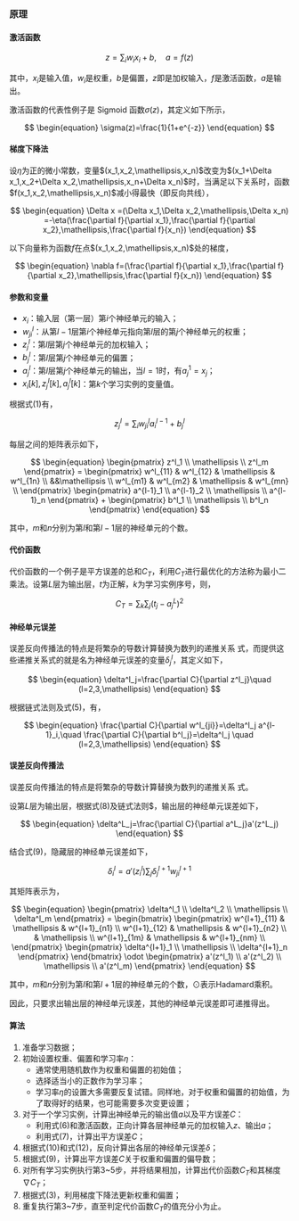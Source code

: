 ### 原理

#### 激活函数

$$
\begin{equation}
    z=\sum_{i}{w_{i}x_{i}}+b, \quad a=f(z)
\end{equation}
$$

其中，$x_i$是输入值，$w_{i}$是权重，$b$是偏置，$z$即是加权输入，$f$是激活函数，$a$是输出。

激活函数的代表性例子是 Sigmoid 函数$\sigma(z)$，其定义如下所示，

$$
\begin{equation}
    \sigma(z)=\frac{1}{1+e^{-z}}
\end{equation}
$$

#### 梯度下降法

设$\eta$为正的微小常数，变量$(x_1,x_2,\mathellipsis,x_n)$改变为$(x_1+\Delta x_1,x_2+\Delta x_2,\mathellipsis,x_n+\Delta x_n)$时，当满足以下关系时，函数$f(x_1,x_2,\mathellipsis,x_n)$减小得最快（即反向共线），

$$
\begin{equation}
    \Delta x
    =(\Delta x_1,\Delta x_2,\mathellipsis,\Delta x_n)
    =-\eta(\frac{\partial f}{\partial x_1},\frac{\partial f}{\partial x_2},\mathellipsis,\frac{\partial f}{x_n})
\end{equation}
$$

以下向量称为函数$f$在点$(x_1,x_2,\mathellipsis,x_n)$处的梯度，

$$
\begin{equation}
    \nabla f=(\frac{\partial f}{\partial x_1},\frac{\partial f}{\partial x_2},\mathellipsis,\frac{\partial f}{x_n})
\end{equation}
$$

#### 参数和变量

- $x_i$：输入层（第一层）第$i$个神经单元的输入；
- $w^l_{ji}$：从第$l-1$层第$i$个神经单元指向第$l$层的第$j$个神经单元的权重；
- $z^l_j$：第$l$层第$j$个神经单元的加权输入；
- $b^l_j$：第$l$层第$j$个神经单元的偏置；
- $a^l_j$：第$l$层第$j$个神经单元的输出，当$l=1$时，有$a^1_j=x_j$；
- $x_i[k],z^l_j[k],a^l_j[k]$：第$k$个学习实例的变量值。

根据式$(1)$有，

$$
\begin{equation}
    z^l_j=\sum_{i}w^l_{ji}a^{l-1}_i+b^l_j
\end{equation}
$$

每层之间的矩阵表示如下，

$$
\begin{equation}
    \begin{pmatrix}
        z^l_1 \\ \mathellipsis \\ z^l_m
    \end{pmatrix}
    =
    \begin{pmatrix}
        w^l_{11} & w^l_{12} & \mathellipsis & w^l_{1n} \\
        &&\mathellipsis \\
        w^l_{m1} & w^l_{m2} & \mathellipsis & w^l_{mn} \\
    \end{pmatrix}
    \begin{pmatrix}
        a^{l-1}_1 \\ a^{l-1}_2 \\ \mathellipsis \\ a^{l-1}_n
    \end{pmatrix}
    +
    \begin{pmatrix}
        b^l_1 \\ \mathellipsis \\ b^l_n
    \end{pmatrix}
\end{equation}
$$

其中，$m$和$n$分别为第$l$和第$l-1$层的神经单元的个数。

#### 代价函数

代价函数的一个例子是平方误差的总和$C_T$，利用$C_T$进行最优化的方法称为最小二乘法。设第$L$层为输出层，$t$为正解，$k$为学习实例序号，则，

$$
\begin{equation}
    C_T=\sum_{k}\sum_j(t_j-a^L_j)^2
\end{equation}
$$

#### 神经单元误差

误差反向传播法的特点是将繁杂的导数计算替换为数列的递推关系
式，而提供这些递推关系式的就是名为神经单元误差的变量$\delta^{l}_{j}$，其定义如下，

$$
\begin{equation}
    \delta^l_j=\frac{\partial C}{\partial z^l_j}\quad (l=2,3,\mathellipsis)
\end{equation}
$$

根据链式法则及式$(5)$，有，

$$
\begin{equation}
    \frac{\partial C}{\partial w^l_{ji}}=\delta^l_j a^{l-1}_i,\quad \frac{\partial C}{\partial b^l_j}=\delta^l_j \quad (l=2,3,\mathellipsis)
\end{equation}
$$

#### 误差反向传播法

误差反向传播法的特点是将繁杂的导数计算替换为数列的递推关系
式。

设第$L$层为输出层，根据式$(8)$及链式法则$，输出层的神经单元误差如下，

$$
\begin{equation}
    \delta^L_j=\frac{\partial C}{\partial a^L_j}a'(z^L_j)
\end{equation}
$$

结合式$(9)$，隐藏层的神经单元误差如下，

$$
\begin{equation}
    \delta^l_i=a'(z^l_i)\sum_j\delta^{l+1}_{j} w^{l+1}_{ji}    
\end{equation}
$$

其矩阵表示为，

$$
\begin{equation}
    \begin{pmatrix}
        \delta^l_1 \\ \delta^l_2 \\ \mathellipsis \\ \delta^l_m
    \end{pmatrix}
    =
    \begin{bmatrix}
        \begin{pmatrix}
            w^{l+1}_{11} & \mathellipsis & w^{l+1}_{n1} \\
            w^{l+1}_{12} & \mathellipsis & w^{l+1}_{n2} \\
            & \mathellipsis \\
            w^{l+1}_{1m} & \mathellipsis & w^{l+1}_{nm} \\
        \end{pmatrix}
        \begin{pmatrix}
            \delta^{l+1}_1 \\ \mathellipsis \\ \delta^{l+1}_n
        \end{pmatrix}
    \end{bmatrix}
    \odot
    \begin{pmatrix}
        a'(z^l_1) \\ a'(z^l_2) \\ \mathellipsis \\ a'(z^l_m)
    \end{pmatrix}
\end{equation}
$$

其中，$m$和$n$分别为第$l$和第$l+1$层的神经单元的个数，$\odot$表示Hadamard乘积。

因此，只要求出输出层的神经单元误差，其他的神经单元误差即可递推得出。

#### 算法

1. 准备学习数据；
2. 初始设置权重、偏置和学习率$\eta$：
   - 通常使用随机数作为权重和偏置的初始值；
   - 选择适当小的正数作为学习率；
   - 学习率$\eta$的设置大多需要反复试错。同样地，对于权重和偏置的初始值，为了取得好的结果，也可能需要多次变更设置；
3. 对于一个学习实例，计算出神经单元的输出值$a$以及平方误差$C$：
   - 利用式$(6)$和激活函数，正向计算各层神经单元的加权输入$z$、输出$a$；
   - 利用式$(7)$，计算出平方误差$C$；
4. 根据式$(10)$和式$(12)$，反向计算出各层的神经单元误差$\delta$；
5. 根据式$(9)$，计算出平方误差$C$关于权重和偏置的偏导数；
6. 对所有学习实例执行第3~5步，并将结果相加，计算出代价函数$C_T$和其梯度$\nabla C_T$；
7. 根据式$(3)$，利用梯度下降法更新权重和偏置；
8. 重复执行第3~7步，直至判定代价函数$C_T$的值充分小为止。
